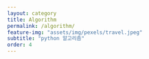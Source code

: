 ```yaml
---
layout: category
title: Algorithm
permalink: /algorithm/
feature-img: "assets/img/pexels/travel.jpeg"
subtitle: "python 알고리즘"
order: 4
---
```

